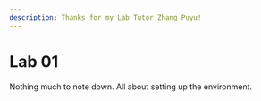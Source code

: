```yaml
---
description: Thanks for my Lab Tutor Zhang Puyu!
---
```


# Lab 01

Nothing much to note down. All about setting up the environment.
